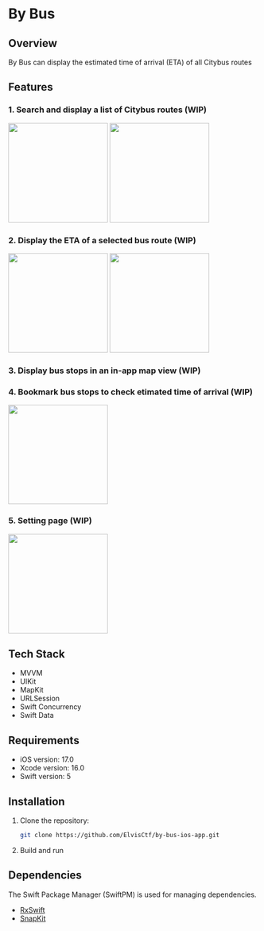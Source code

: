 # By Bus

## Overview
By Bus can display the estimated time of arrival (ETA) of all Citybus routes

## Features
### 1. Search and display a list of Citybus routes (WIP)
<img src="https://github.com/user-attachments/assets/99720d23-80bf-48fe-8c7d-cac09c8d2ae9" width="200"/>
<img src="https://github.com/user-attachments/assets/4f21c508-9a87-493e-9e67-960bf46da05d" width="200"/>

### 2. Display the ETA of a selected bus route (WIP)
<img src="https://github.com/user-attachments/assets/56903e2d-e872-4474-8df1-83cf85972abf" width="200"/>
<img src="https://github.com/user-attachments/assets/2f1a0062-9c82-4501-89bb-058b1d40be51" width="200"/>

### 3. Display bus stops in an in-app map view (WIP)

### 4. Bookmark bus stops to check etimated time of arrival (WIP)
<img src="https://github.com/user-attachments/assets/8a0a7bca-12d2-4d60-903d-29965e5cae68" width="200"/>

### 5. Setting page (WIP)
<img src="https://github.com/user-attachments/assets/89fa4c4d-f8c7-4ccf-a5b8-f5fcce10c3f7" width="200"/>

## Tech Stack
- MVVM
- UIKit
- MapKit
- URLSession
- Swift Concurrency
- Swift Data

## Requirements
- iOS version: 17.0
- Xcode version: 16.0
- Swift version: 5

## Installation
1. Clone the repository:
    ```bash
    git clone https://github.com/ElvisCtf/by-bus-ios-app.git
    ```
2. Build and run

## Dependencies
The Swift Package Manager (SwiftPM) is used for managing dependencies.
- [RxSwift](https://github.com/ReactiveX/RxSwift)
- [SnapKit](https://github.com/SnapKit/SnapKit)
